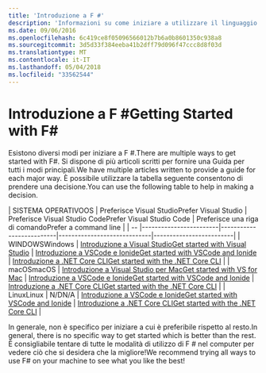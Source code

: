 ```yaml
---
title: 'Introduzione a F #'
description: 'Informazioni su come iniziare a utilizzare il linguaggio .NET di programmazione F #.'
ms.date: 09/06/2016
ms.openlocfilehash: 6c419ce8f05096566012b7b6a0b8601350c938a8
ms.sourcegitcommit: 3d5d33f384eeba41b2dff79d096f47ccc8d8f03d
ms.translationtype: MT
ms.contentlocale: it-IT
ms.lasthandoff: 05/04/2018
ms.locfileid: "33562544"
---
```

# <a name="getting-started-with-f"></a><span data-ttu-id="01251-103">Introduzione a F #</span><span class="sxs-lookup"><span data-stu-id="01251-103">Getting Started with F#</span></span> #

<span data-ttu-id="01251-104">Esistono diversi modi per iniziare a F #.</span><span class="sxs-lookup"><span data-stu-id="01251-104">There are multiple ways to get started with F#.</span></span>  <span data-ttu-id="01251-105">Si dispone di più articoli scritti per fornire una Guida per tutti i modi principali.</span><span class="sxs-lookup"><span data-stu-id="01251-105">We have multiple articles written to provide a guide for each major way.</span></span>  <span data-ttu-id="01251-106">È possibile utilizzare la tabella seguente consentono di prendere una decisione.</span><span class="sxs-lookup"><span data-stu-id="01251-106">You can use the following table to help in making a decision.</span></span>

| <span data-ttu-id="01251-107">SISTEMA OPERATIVO</span><span class="sxs-lookup"><span data-stu-id="01251-107">OS</span></span> | <span data-ttu-id="01251-108">Preferisce Visual Studio</span><span class="sxs-lookup"><span data-stu-id="01251-108">Prefer Visual Studio</span></span> | <span data-ttu-id="01251-109">Preferisce Visual Studio Code</span><span class="sxs-lookup"><span data-stu-id="01251-109">Prefer Visual Studio Code</span></span> | <span data-ttu-id="01251-110">Preferisce una riga di comando</span><span class="sxs-lookup"><span data-stu-id="01251-110">Prefer a command line</span></span> |
| -- |------------------------|--------------------------|-----------------------------|-------------------------|
| <span data-ttu-id="01251-111">WINDOWS</span><span class="sxs-lookup"><span data-stu-id="01251-111">Windows</span></span> | [<span data-ttu-id="01251-112">Introduzione a Visual Studio</span><span class="sxs-lookup"><span data-stu-id="01251-112">Get started with Visual Studio</span></span>](get-started-visual-studio.md) | [<span data-ttu-id="01251-113">Introduzione a VSCode e Ionide</span><span class="sxs-lookup"><span data-stu-id="01251-113">Get started with VSCode and Ionide</span></span>](get-started-vscode.md) | [<span data-ttu-id="01251-114">Introduzione a .NET Core CLI</span><span class="sxs-lookup"><span data-stu-id="01251-114">Get started with the .NET Core CLI</span></span>](get-started-command-line.md) |
| <span data-ttu-id="01251-115">macOS</span><span class="sxs-lookup"><span data-stu-id="01251-115">macOS</span></span> | [<span data-ttu-id="01251-116">Introduzione a Visual Studio per Mac</span><span class="sxs-lookup"><span data-stu-id="01251-116">Get started with VS for Mac</span></span>](get-started-with-visual-studio-for-mac.md) | [<span data-ttu-id="01251-117">Introduzione a VSCode e Ionide</span><span class="sxs-lookup"><span data-stu-id="01251-117">Get started with VSCode and Ionide</span></span>](get-started-vscode.md) | [<span data-ttu-id="01251-118">Introduzione a .NET Core CLI</span><span class="sxs-lookup"><span data-stu-id="01251-118">Get started with the .NET Core CLI</span></span>](get-started-command-line.md) |
| <span data-ttu-id="01251-119">Linux</span><span class="sxs-lookup"><span data-stu-id="01251-119">Linux</span></span> | <span data-ttu-id="01251-120">N/D</span><span class="sxs-lookup"><span data-stu-id="01251-120">N/A</span></span> | [<span data-ttu-id="01251-121">Introduzione a VSCode e Ionide</span><span class="sxs-lookup"><span data-stu-id="01251-121">Get started with VSCode and Ionide</span></span>](get-started-vscode.md) | [<span data-ttu-id="01251-122">Introduzione a .NET Core CLI</span><span class="sxs-lookup"><span data-stu-id="01251-122">Get started with the .NET Core CLI</span></span>](get-started-command-line.md) |

<span data-ttu-id="01251-123">In generale, non è specifico per iniziare a cui è preferibile rispetto al resto.</span><span class="sxs-lookup"><span data-stu-id="01251-123">In general, there is no specific way to get started which is better than the rest.</span></span>  <span data-ttu-id="01251-124">È consigliabile tentare di tutte le modalità di utilizzo di F # nel computer per vedere ciò che si desidera che la migliore!</span><span class="sxs-lookup"><span data-stu-id="01251-124">We recommend trying all ways to use F# on your machine to see what you like the best!</span></span>
